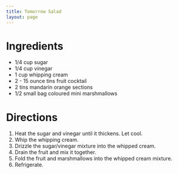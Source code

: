 ```yaml
---
title: Tomorrow Salad
layout: page
---
```


# Ingredients

* 1/4 cup sugar
* 1/4 cup vinegar
* 1 cup whipping cream
* 2 - 15 ounce tins fruit cocktail
* 2 tins mandarin orange sections
* 1/2 small bag coloured mini marshmallows

# Directions

1. Heat the sugar and vinegar until it thickens. Let cool.
1. Whip the whipping cream.
1. Drizzle the sugar/vinegar mixture into the whipped cream.
1. Drain the fruit and mix it together.
1. Fold the fruit and marshmallows into the whipped cream mixture.
1. Refrigerate.

